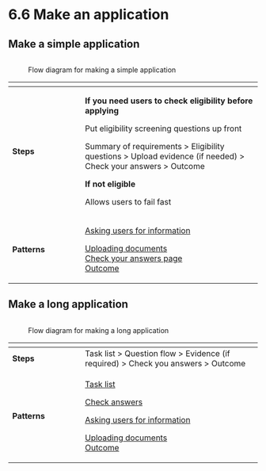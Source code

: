 # 6.6 Make an application

## Make a simple application

<figure><img src="../../../.gitbook/assetsMake an application.png" alt=""><figcaption><p>Flow diagram for making a simple application</p></figcaption></figure>

<table data-header-hidden><thead><tr><th width="131"></th><th></th></tr></thead><tbody><tr><td><strong>Steps</strong></td><td><p><strong>If you need users to check eligibility before applying</strong> </p><p>Put eligibility screening questions up front</p><p></p><p>Summary of requirements > Eligibility questions > Upload evidence (if needed) > Check your answers > Outcome</p><p></p><p><strong>If not eligible</strong></p><p>Allows users to fail fast </p></td></tr><tr><td><strong>Patterns</strong></td><td><p><a href="../6-page-templates/7.12-asking-users-for-information.md">Asking users for information</a></p><p><a href="../6-page-templates/7.13-uploading-documents.md">Uploading documents</a><br><a href="../6-page-templates/7.14-check-answers.md">Check your answers page<br></a><a href="../6-page-templates/7.15-outcome.md">Outcome</a></p></td></tr></tbody></table>

## Make a long application

<figure><img src="../../../.gitbook/assetsMake a long application.png" alt=""><figcaption><p>Flow diagram for making a long application</p></figcaption></figure>

<table data-header-hidden><thead><tr><th width="131"></th><th></th></tr></thead><tbody><tr><td><strong>Steps</strong></td><td>Task list > Question flow > Evidence (if required) > Check you answers > Outcome</td></tr><tr><td><strong>Patterns</strong></td><td><p><a href="../6-page-templates/7.11-task-list.md">Task list</a></p><p><a href="../6-page-templates/7.14-check-answers.md">Check answers</a></p><p><a href="../6-page-templates/7.12-asking-users-for-information.md">Asking users for information</a></p><p><a href="../6-page-templates/7.13-uploading-documents.md">Uploading documents</a><br><a href="../6-page-templates/7.15-outcome.md">Outcome</a></p></td></tr></tbody></table>

